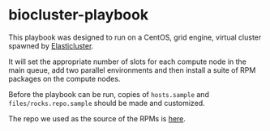 # biocluster-playbook
This playbook was designed to run on a CentOS, grid engine, virtual cluster spawned by [Elasticluster](https://github.com/gc3-uzh-ch/elasticluster/tree/master/elasticluster).

It will set the appropriate number of slots for each compute node in the main queue, add two parallel environments and then install a suite of RPM packages on the compute nodes.

Before the playbook can be run, copies of ```hosts.sample``` and ```files/rocks.repo.sample``` should be made and customized.

The repo we used as the source of the RPMs is [here](https://github.com/AAFC-MBB/MBB-Bio-Roll).
